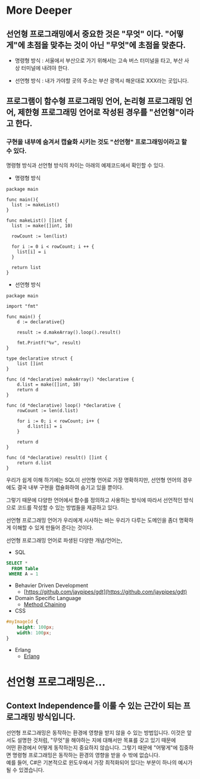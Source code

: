 # More Deeper 

## 선언형 프로그래밍에서 중요한 것은 "무엇" 이다. "어떻게"에 초점을 맞추는 것이 아닌 "무엇"에 초점을 맞춘다. 

- 명령형 방식 : 서울에서 부산으로 가기 위해서는 고속 버스 터미널을 타고, 부산 사상 터미널에 내려야 한다. 

- 선언형 방식 : 내가 가야할 곳의 주소는 부산 광역시 해운대로 XXX라는 곳입니다. 

## 프로그램이 함수형 프로그래밍 언어, 논리형 프로그래밍 언어, 제한형 프로그래밍 언어로 작성된 경우를 "선언형"이라고 한다. 

### 구현을 내부에 숨겨서 캡슐화 시키는 것도 "선언형" 프로그래밍이라고 할 수 있다. 

명령형 방식과 선언형 방식의 차이는 아래의 예제코드에서 확인할 수 있다. 

- 명령형 방식 

```golang
package main 

func main(){
  list := makeList()
}

func makeList() []int {
  list := make([]int, 10)
  
  rowCount := len(list)
  
  for i := 0 i < rowCount; i ++ {
    list[i] = i 
  }
  
  return list
}
```

- 선언형 방식 

```golang 
package main

import "fmt"

func main() {
	d := declarative{}

	result := d.makeArray().loop().result()

	fmt.Printf("%v", result)
}

type declarative struct {
	list []int
}

func (d *declarative) makeArray() *declarative {
	d.list = make([]int, 10)
	return d
}

func (d *declarative) loop() *declarative {
	rowCount := len(d.list)

	for i := 0; i < rowCount; i++ {
		d.list[i] = i
	}

	return d
}

func (d *declarative) result() []int {
	return d.list
}

```

우리가 쉽게 이해 하기에는 SQL이 선언형 언어로 가장 명확하지만, 선언형 언어의 경우에도 결국 내부 구현을 캡슐화하여 숨기고 있을 뿐이다. 

그렇기 때문에 다양한 언어에서 함수를 정의하고 사용하는 방식에 따라서 선언적인 방식으로 코드를 작성할 수 있는 방법들을 제공하고 있다. 

선언형 프로그래밍 언어가 우리에게 시사하는 바는 우리가 다루는 도메인을 좀더 명확하게 이해할 수 있게 만들어 준다는 것이다. 


선언형 프로그래밍 언어로 파생된 다양한 개념/언어는, 

- SQL
```sql
SELECT *
  FROM Table 
 WHERE A = 1
```
- Behavier Driven Development 
  - [https://github.com/jaypipes/gdt](https://github.com/jaypipes/gdt)
- Domain Specific Language 
  - [Method Chaining](https://github-history.netlify.app/keepinmindsh/lines_edu/blob/main/paradigm/03/declarative/method_chaning.go)  	
- CSS 
```css
#myImageId {
    height: 100px;
    width: 100px;
}
```
- Erlang
  - [Erlang](https://www.erlang.org/)



# 선언형 프로그래밍은...

## Context Independence를 이룰 수 있는 근간이 되는 프로그래밍 방식입니다. 

선언형 프로그래밍은 동작하는 환경에 영향을 받지 않을 수 있는 방법입니다. 이것은 앞서도 설명한 것처럼, "무엇"을 해야하는 지에 대해서만 목표를 갖고 있기 때문에  
어떤 환경에서 어떻게 동작하는지 중요하지 않습니다. 그렇기 때문에 "어떻게"에 집중하면 명령형 프로그래밍은 동작하는 환경의 영향을 받을 수 밖에 없습니다.  
예를 들어, C#은 기본적으로 윈도우에서 가장 최적화되어 있다는 부분이 하나의 예시가 될 수 있겠습니다.  


